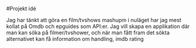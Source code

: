 #Projekt idé

Jag har tänkt att göra en film/tvshows mashupm i nuläget har jag mest kollat på
Omdb och epguides som API:er. Jag vill skapa en applikation där man kan söka på filmer/tvshower, 
och när man fått fram det sökta alternativet kan få information om handling, imdb rating
